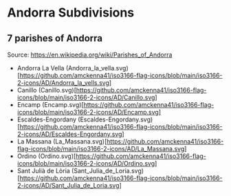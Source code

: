 # Andorra Subdivisions

## 7 parishes of Andorra 

Source: https://en.wikipedia.org/wiki/Parishes_of_Andorra
* Andorra La Vella (Andorra_la_vella.svg)[https://github.com/amckenna41/iso3166-flag-icons/blob/main/iso3166-2-icons/AD/Andorra_la_vells.svg]
* Canillo (Canillo.svg)[https://github.com/amckenna41/iso3166-flag-icons/blob/main/iso3166-2-icons/AD/Canillo.svg]
* Encamp (Encamp.svg)[https://github.com/amckenna41/iso3166-flag-icons/blob/main/iso3166-2-icons/AD/Encamp.svg]
* Escaldes-Engordany (Escaldes-Engordany.svg)[https://github.com/amckenna41/iso3166-flag-icons/blob/main/iso3166-2-icons/AD/Escaldes-Engordany.svg]
* La Massana (La_Massana.svg)[https://github.com/amckenna41/iso3166-flag-icons/blob/main/iso3166-2-icons/AD/La_Massana.svg]
* Ordino (Ordino.svg)[https://github.com/amckenna41/iso3166-flag-icons/blob/main/iso3166-2-icons/AD/Ordino.svg]
* Sant Julià de Lòria (Sant_Julia_de_Loria.svg)[https://github.com/amckenna41/iso3166-flag-icons/blob/main/iso3166-2-icons/AD/Sant_Julia_de_Loria.svg]

